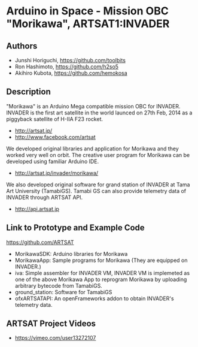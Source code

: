 # Arduino in Space - Mission OBC "Morikawa", ARTSAT1:INVADER

## Authors
- Junshi Horiguchi, https://github.com/toolbits
- Ron Hashimoto, https://github.com/h2so5
- Akihiro Kubota, https://github.com/hemokosa

## Description
"Morikawa" is an Arduino Mega compatible mission OBC for INVADER. INVADER is the first art satellite in the world launced on 27th Feb, 2014 as a piggyback satellite of H-IIA F23 rocket.
- http://artsat.jp/
- http://www.facebook.com/artsat

We developed original libraries and application for Morikawa and they worked very well on orbit. The creative user program for Morikawa can be developed using familiar Arduino IDE. 
- http://artsat.jp/invader/morikawa/

We also developed original software for grand station of INVADER at Tama Art University (TamabiGS). Tamabi GS can also provide telemetry data of INVADER through ARTSAT API.
- http://api.artsat.jp

## Link to Prototype and Example Code
https://github.com/ARTSAT
- MorikawaSDK: Arduino libraries for Morikawa
- MorikawaApp: Sample programs for Morikawa (They are equipped on INVADER.)
- iva: Simple assembler for INVADER VM, INVADER VM is implemeted as one of the above Morikawa App to reprogram Morikawa by uploading arbitrary bytecode from TamabiGS.
- ground_station: Software for TamabiGS
- ofxARTSATAPI: An openFrameworks addon to obtain INVADER's telemetry data.

## ARTSAT Project Videos
- https://vimeo.com/user13272107
